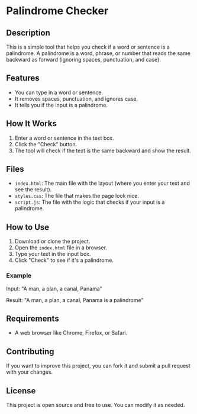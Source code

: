 # Palindrome Checker

## Description
This is a simple tool that helps you check if a word or sentence is a palindrome. A palindrome is a word, phrase, or number that reads the same backward as forward (ignoring spaces, punctuation, and case).

## Features
- You can type in a word or sentence.
- It removes spaces, punctuation, and ignores case.
- It tells you if the input is a palindrome.

## How It Works
1. Enter a word or sentence in the text box.
2. Click the "Check" button.
3. The tool will check if the text is the same backward and show the result.

## Files
- `index.html`: The main file with the layout (where you enter your text and see the result).
- `styles.css`: The file that makes the page look nice.
- `script.js`: The file with the logic that checks if your input is a palindrome.

## How to Use
1. Download or clone the project.
2. Open the `index.html` file in a browser.
3. Type your text in the input box.
4. Click "Check" to see if it's a palindrome.

### Example
Input: "A man, a plan, a canal, Panama"

Result: "A man, a plan, a canal, Panama is a palindrome"

## Requirements
- A web browser like Chrome, Firefox, or Safari.

## Contributing
If you want to improve this project, you can fork it and submit a pull request with your changes.

## License
This project is open source and free to use. You can modify it as needed.
